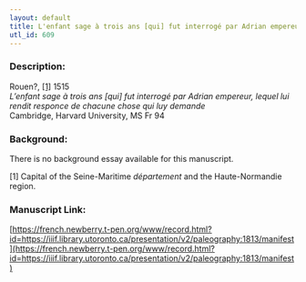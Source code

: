 ```yaml
---
layout: default
title: L'enfant sage à trois ans [qui] fut interrogé par Adrian empereur lequel luy rendit responce de chacune chose qui luy demande
utl_id: 609
---
```


### Description:

Rouen?, <a id="_ftnref1">[[1]](#_ftn1)</a> 1515<br>
_L’enfant sage à trois ans [qui] fut interrogé par Adrian empereur, lequel lui rendit responce de chacune chose qui luy demande_<br>
Cambridge, Harvard University, MS Fr 94

### Background:

There is no background essay available for this manuscript.

<a id="_ftn1">[1]</a> Capital of the Seine-Maritime _département_ and the Haute-Normandie region. 

### Manuscript Link:

[https://french.newberry.t-pen.org/www/record.html?id=https://iiif.library.utoronto.ca/presentation/v2/paleography:1813/manifest](https://french.newberry.t-pen.org/www/record.html?id=https://iiif.library.utoronto.ca/presentation/v2/paleography:1813/manifest)
